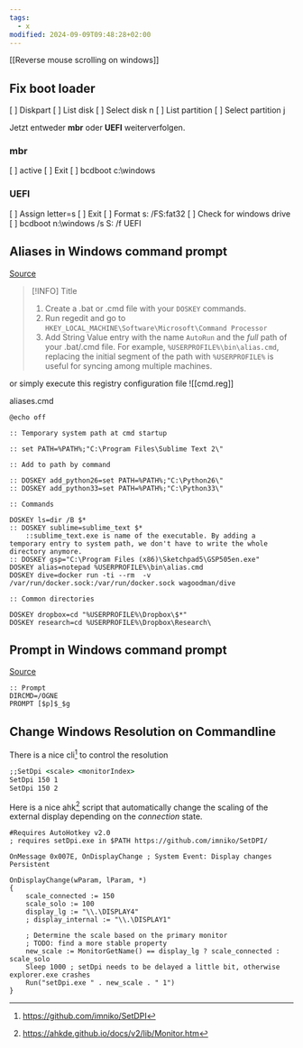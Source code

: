 ```yaml
---
tags:
  - x
modified: 2024-09-09T09:48:28+02:00
---
```

[[Reverse mouse scrolling on windows]]
## Fix boot loader 

[ ] Diskpart
[ ] List disk
[ ] Select disk n
[ ] List partition
[ ] Select partition j

Jetzt entweder **mbr** oder **UEFI** weiterverfolgen.
### mbr
[ ] active
[ ] Exit
[ ] bcdboot c:\windows

### UEFI

[ ] Assign letter=s
[ ] Exit
[ ] Format s: /FS:fat32
[ ] Check for windows drive
[ ] bcdboot n:\windows /s S: /f UEFI

## Aliases in Windows command prompt

[Source](https://stackoverflow.com/questions/20530996/aliases-in-windows-command-prompt)

> [!INFO] Title
> 1. Create a .bat or .cmd file with your `DOSKEY` commands.
> 2. Run regedit and go to `HKEY_LOCAL_MACHINE\Software\Microsoft\Command Processor`
> 3. Add String Value entry with the name `AutoRun` and the _full_ path of your .bat/.cmd file.
> For example, `%USERPROFILE%\bin\alias.cmd`, replacing the initial segment of the path with `%USERPROFILE%` is useful for syncing among multiple machines.

or simply execute this registry configuration file
![[cmd.reg]]

aliases.cmd
```dos
@echo off

:: Temporary system path at cmd startup

:: set PATH=%PATH%;"C:\Program Files\Sublime Text 2\"

:: Add to path by command

:: DOSKEY add_python26=set PATH=%PATH%;"C:\Python26\"
:: DOSKEY add_python33=set PATH=%PATH%;"C:\Python33\"

:: Commands

DOSKEY ls=dir /B $*
:: DOSKEY sublime=sublime_text $*  
    ::sublime_text.exe is name of the executable. By adding a temporary entry to system path, we don't have to write the whole directory anymore.
:: DOSKEY gsp="C:\Program Files (x86)\Sketchpad5\GSP505en.exe"
DOSKEY alias=notepad %USERPROFILE%\bin\alias.cmd
DOSKEY dive=docker run -ti --rm  -v /var/run/docker.sock:/var/run/docker.sock wagoodman/dive

:: Common directories

DOSKEY dropbox=cd "%USERPROFILE%\Dropbox\$*"
DOSKEY research=cd %USERPROFILE%\Dropbox\Research\
```

## Prompt in Windows command prompt

[Source](https://stackoverflow.com/questions/12028372/how-do-i-change-the-command-line-prompt-in-windows)

```dos
:: Prompt
DIRCMD=/OGNE
PROMPT [$p]$_$g
```

## Change Windows Resolution on Commandline

There is a nice cli[^1] to control the resolution
```cmd
;;SetDpi <scale> <monitorIndex>
SetDpi 150 1
SetDpi 150 2
```

Here is a nice ahk[^2] script that automatically change the scaling of the external display depending on the *connection* state.

```autohotkey
#Requires AutoHotkey v2.0
; requires setDpi.exe in $PATH https://github.com/imniko/SetDPI/

OnMessage 0x007E, OnDisplayChange ; System Event: Display changes
Persistent

OnDisplayChange(wParam, lParam, *)
{
    scale_connected := 150
    scale_solo := 100
    display_lg := "\\.\DISPLAY4"
    ; display_internal := "\\.\DISPLAY1"

    ; Determine the scale based on the primary monitor
    ; TODO: find a more stable property
    new_scale := MonitorGetName() == display_lg ? scale_connected : scale_solo
    Sleep 1000 ; setDpi needs to be delayed a little bit, otherwise explorer.exe crashes
    Run("setDpi.exe " . new_scale . " 1")
}
```

[^1]: https://github.com/imniko/SetDPI
[^2]:  https://ahkde.github.io/docs/v2/lib/Monitor.htm